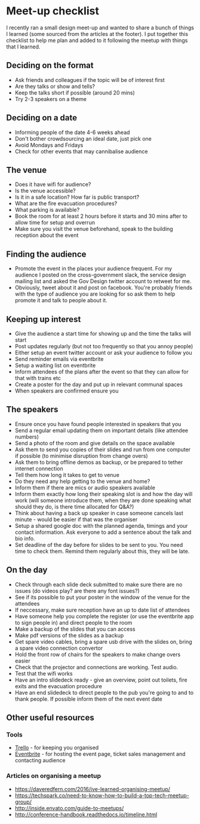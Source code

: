 # Meet-up checklist

I recently ran a small design meet-up and wanted to share a bunch of things I learned (some sourced from the articles at the footer). I put together this checklist to help me plan and added to it following the meetup with things that I learned.

## Deciding on the format
- Ask friends and colleagues if the topic will be of interest first
- Are they talks or show and tells?
- Keep the talks short if possible (around 20 mins)
- Try 2-3 speakers on a theme

## Deciding on a date
- Informing people of the date 4-6 weeks ahead
- Don't bother crowdsourcing an ideal date, just pick one
- Avoid Mondays and Fridays
- Check for other events that may cannibalise audience

## The venue
- Does it have wifi for audience?
- Is the venue accessible?
- Is it in a safe location? How far is public transport?
- What are the fire evacuation procedures?
- What parking is available?
- Book the room for at least 2 hours before it starts and 30 mins after to allow time for setup and overrun 
- Make sure you visit the venue beforehand, speak to the building reception about the event

## Finding the audience
- Promote the event in the places your audience frequent. For my audience I posted on the cross-government slack, the service design mailing list and asked the Gov Design twitter account to retweet for me. 
- Obviously, tweet about it and post on facebook. You're probably friends with the type of audience you are looking for so ask them to help promote it and talk to people about it. 

## Keeping up interest
- Give the audience a start time for showing up and the time the talks will start
- Post updates regularly (but not too frequently so that you annoy people)
- Either setup an event twitter account or ask your audience to follow you
- Send reminder emails via eventbrite
- Setup a waiting list on eventbrite
- Inform attendees of the plans after the event so that they can allow for that with trains etc
- Create a poster for the day and put up in relevant communal spaces
- When speakers are confirmed ensure you 

## The speakers
- Ensure once you have found people interested in speakers that you 
- Send a regular email updating them on important details (like attendee numbers)
- Send a photo of the room and give details on the space available
- Ask them to send you copies of their slides and run from one computer if possible (to minimise disruption from change overs)
- Ask them to bring offline demos as backup, or be prepared to tether internet connection
- Tell them how long it takes to get to venue
- Do they need any help getting to the venue and home?
- Inform them if there are mics or audio speakers available
- Inform them exactly how long their speaking slot is and how the day will work (will someone introduce them, when they are done speaking what should they do, is there time allocated for Q&A?)
- Think about having a back up speaker in case someone cancels last minute - would be easier if that was the organiser
- Setup a shared google doc with the planned agenda, timings and your contact information. Ask everyone to add a sentence about the talk and bio info.
- Set deadline of the day before for slides to be sent to you. You need time to check them. Remind them regularly about this, they will be late.

## On the day
- Check through each slide deck submitted to make sure there are no issues (do videos play? are there any font issues?)
- See if its possible to put your poster in the window of the venue for the attendees
- If neccessary, make sure reception have an up to date list of attendees
- Have someone help you complete the register (or use the eventbrite app to sign people in) and direct people to the room
- Make a backup of the slides that you can access
- Make pdf versions of the slides as a backup
- Get spare video cables, bring a spare usb drive with the slides on, bring a spare video connection convertor
- Hold the front row of chairs for the speakers to make change overs easier
- Check that the projector and connections are working. Test audio.
- Test that the wifi works
- Have an intro slidedeck ready - give an overview, point out toilets, fire exits and the evacuation procedure
- Have an end slidedeck to direct people to the pub you're going to and to thank people. If possible inform them of the next event date

## Other useful resources

### Tools
- [Trello](https://trello.com) - for keeping you organised
- [Eventbrite](https://eventbrite.co.uk) - for hosting the event page, ticket sales management and contacting audience

### Articles on organising a meetup
- https://daveredfern.com/2016/ive-learned-organising-meetup/
- https://techspark.co/need-to-know-how-to-build-a-top-tech-meetup-group/
- http://inside.envato.com/guide-to-meetups/
- http://conference-handbook.readthedocs.io/timeline.html
